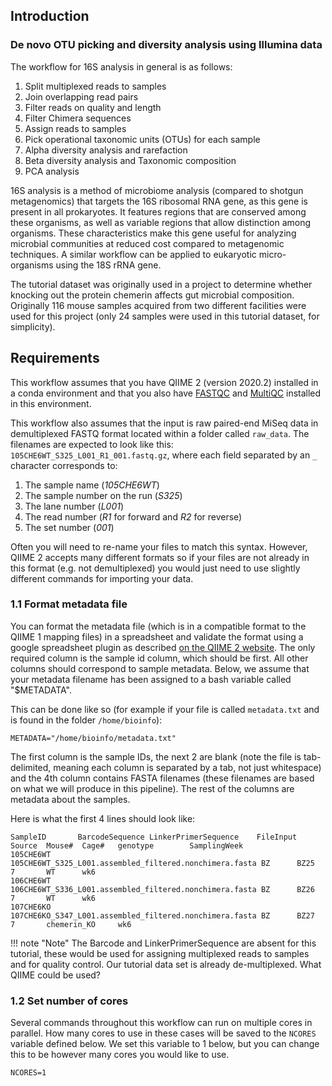 ## Introduction

### De novo OTU picking and diversity analysis using Illumina data

The workflow for 16S analysis in general is as follows:

1. Split multiplexed reads to samples
2. Join overlapping read pairs
4. Filter reads on quality and length
5. Filter Chimera sequences
6. Assign reads to samples
7. Pick operational taxonomic units (OTUs) for each sample
8. Alpha diversity analysis and rarefaction
9. Beta diversity analysis and Taxonomic composition
10. PCA analysis
 

16S analysis is a method of microbiome analysis (compared to shotgun metagenomics) that targets the 16S ribosomal RNA gene, as this gene is present in all prokaryotes. It features regions that are conserved among these organisms, as well as variable regions that allow distinction among organisms. These characteristics make this gene useful for analyzing microbial communities at reduced cost compared to metagenomic techniques. A similar workflow can be applied to eukaryotic micro-organisms using the 18S rRNA gene.


The tutorial dataset was originally used in a project to determine whether knocking out the protein chemerin affects gut microbial composition. Originally 116 mouse samples acquired from two different facilities were used for this project (only 24 samples were used in this tutorial dataset, for simplicity). 

## Requirements

This workflow assumes that you have QIIME 2 (version 2020.2) installed in a conda environment and that you also have [FASTQC][15] and [MultiQC][16] installed in this environment.

This workflow also assumes that the input is raw paired-end MiSeq data in demultiplexed FASTQ format located within a folder called `raw_data`. The filenames are expected to look like this: `105CHE6WT_S325_L001_R1_001.fastq.gz`, where each field separated by an `_` character corresponds to:
1. The sample name (_105CHE6WT_)
2. The sample number on the run (_S325_)
3. The lane number (_L001_)
4. The read number (_R1_ for forward and _R2_ for reverse)
5. The set number (_001_)

Often you will need to re-name your files to match this syntax. However, QIIME 2 accepts many different formats so if your files are not already in this format (e.g. not demultiplexed) you would just need to use slightly different commands for importing your data.

### 1.1 Format metadata file

You can format the metadata file (which is in a compatible format to the QIIME 1 mapping files) in a spreadsheet and validate the format using a google spreadsheet plugin as described [on the QIIME 2 website][2]. The only required column is the sample id column, which should be first. All other columns should correspond to sample metadata. Below, we assume that your metadata filename has been assigned to a bash variable called "$METADATA".

This can be done like so (for example if your file is called `metadata.txt` and is found in the folder `/home/bioinfo`):

```
METADATA="/home/bioinfo/metadata.txt"
```

The first column is the sample IDs, the next 2 are blank (note the file is tab-delimited, meaning each column is separated by a tab, not just whitespace) and the 4th column contains FASTA filenames (these filenames are based on what we will produce in this pipeline). The rest of the columns are metadata about the samples.

Here is what the first 4 lines should look like:

```
SampleID       BarcodeSequence LinkerPrimerSequence    FileInput       Source  Mouse#  Cage#   genotype        SamplingWeek
105CHE6WT                       105CHE6WT_S325_L001.assembled_filtered.nonchimera.fasta BZ      BZ25    7       WT      wk6
106CHE6WT                       106CHE6WT_S336_L001.assembled_filtered.nonchimera.fasta BZ      BZ26    7       WT      wk6
107CHE6KO                       107CHE6KO_S347_L001.assembled_filtered.nonchimera.fasta BZ      BZ27    7       chemerin_KO     wk6
```

!!! note "Note"
The Barcode and LinkerPrimerSequence are absent for this tutorial, these would be used for assigning multiplexed reads to samples and for quality control. Our tutorial data set is already de-multiplexed. What QIIME could be used? 
 

### 1.2 Set number of cores

Several commands throughout this workflow can run on multiple cores in parallel. How many cores to use in these cases will be saved to the `NCORES` variable defined below. We set this variable to 1 below, but you can change this to be however many cores you would like to use.

```
NCORES=1
```

[2]: https://docs.qiime2.org/2020.2/tutorials/metadata/#metadata-formatting-requirements
[15]: https://www.bioinformatics.babraham.ac.uk/projects/fastqc/
[16]: https://multiqc.info/
